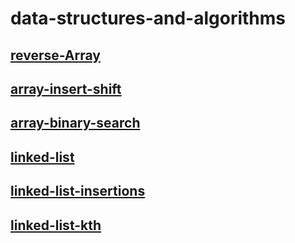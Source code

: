 # data-structures-and-algorithms

## [reverse-Array](./data-structures-and-algorithms/reverse-Array.md)

## [array-insert-shift](./data-structures-and-algorithms/array-insert-shift.md)

## [array-binary-search](./data-structures-and-algorithms/array-binary-search.md)

## [linked-list](./data-structures-and-algorithms/linked-list.md)

## [linked-list-insertions](./data-structures-and-algorithms/linked-list-insertions.md)

## [linked-list-kth](./data-structures-and-algorithms/%20linked-list-kth.md)


